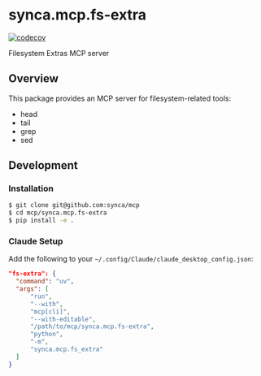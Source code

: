 # synca.mcp.fs-extra

[![codecov](https://codecov.io/gh/synca/mcp/branch/main/graph/badge.svg?flag=synca.mcp.fs-extra)](https://codecov.io/gh/synca/mcp)

Filesystem Extras MCP server

## Overview

This package provides an MCP server for filesystem-related tools:

- head
- tail
- grep
- sed

## Development

### Installation

```bash
$ git clone git@github.com:synca/mcp
$ cd mcp/synca.mcp.fs-extra
$ pip install -e .
```

### Claude Setup

Add the following to your `~/.config/Claude/claude_desktop_config.json`:

```json
"fs-extra": {
  "command": "uv",
  "args": [
      "run",
      "--with",
      "mcp[cli]",
      "--with-editable",
      "/path/to/mcp/synca.mcp.fs-extra",
      "python",
      "-m",
      "synca.mcp.fs_extra"
  ]
}
```
